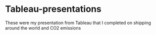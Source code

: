 # Tableau-presentations
These were my presentation from Tableau that I completed on shipping around the world and CO2 emissions
